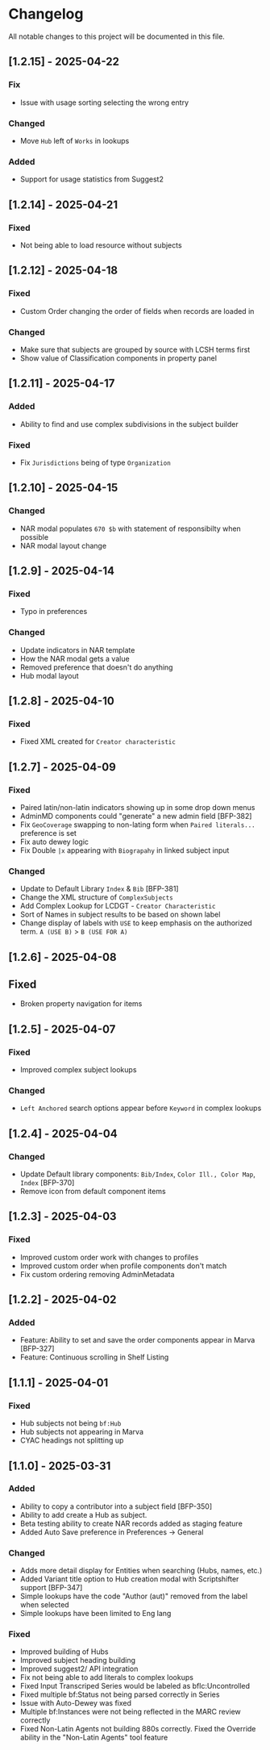 # Changelog

All notable changes to this project will be documented in this file.


## [1.2.15] - 2025-04-22
### Fix
- Issue with usage sorting selecting the wrong entry

### Changed
- Move `Hub` left of `Works` in lookups

### Added
- Support for usage statistics from Suggest2


## [1.2.14] - 2025-04-21
### Fixed
- Not being able to load resource without subjects


## [1.2.12] - 2025-04-18
### Fixed
- Custom Order changing the order of fields when records are loaded in

### Changed
- Make sure that subjects are grouped by source with LCSH terms first
- Show value of Classification components in property panel


## [1.2.11] - 2025-04-17
### Added
- Ability to find and use complex subdivisions in the subject builder

### Fixed
- Fix `Jurisdictions` being of type `Organization`


## [1.2.10] - 2025-04-15
### Changed
- NAR modal populates `670 $b` with statement of responsibilty when possible
- NAR modal layout change

## [1.2.9] - 2025-04-14
### Fixed
- Typo in preferences

### Changed
- Update indicators in NAR template
- How the NAR modal gets a value
- Removed preference that doesn't do anything
- Hub modal layout


## [1.2.8] - 2025-04-10
### Fixed
- Fixed XML created for `Creator characteristic`


## [1.2.7] - 2025-04-09
### Fixed
- Paired latin/non-latin indicators showing up in some drop down menus
- AdminMD components could "generate" a new admin field [BFP-382]
- Fix `GeoCoverage` swapping to non-lating form when `Paired literals...` preference is set
- Fix auto dewey logic
- Fix Double `|x` appearing with `Biograpahy` in linked subject input

### Changed
- Update to Default Library `Index` & `Bib` [BFP-381]
- Change the XML structure of `ComplexSubjects`
- Add Complex Lookup for LCDGT - `Creator Characteristic`
- Sort of Names in subject results to be based on shown label
- Change display of labels with `USE` to keep emphasis on the authorized term. `A (USE B)` > `B (USE FOR A)`


## [1.2.6] - 2025-04-08
## Fixed
- Broken property navigation for items


## [1.2.5] - 2025-04-07
### Fixed
- Improved complex subject lookups

### Changed
- `Left Anchored` search options appear before `Keyword` in complex lookups


## [1.2.4] - 2025-04-04
### Changed
- Update Default library components: `Bib/Index`, `Color Ill., Color Map`, `Index` [BFP-370]
- Remove icon from default component items

## [1.2.3] - 2025-04-03
### Fixed
- Improved custom order work with changes to profiles
- Improved custom order when profile components don't match
- Fix custom ordering removing AdminMetadata

## [1.2.2] - 2025-04-02
### Added
- Feature: Ability to set and save the order components appear in Marva [BFP-327]
- Feature: Continuous scrolling in Shelf Listing

## [1.1.1] - 2025-04-01
### Fixed
- Hub subjects not being `bf:Hub`
- Hub subjects not appearing in Marva
- CYAC headings not splitting up


## [1.1.0] - 2025-03-31
### Added
- Ability to copy a contributor into a subject field [BFP-350]
- Ability to add create a Hub as subject.
- Beta testing ability to create NAR records added as staging feature
- Added Auto Save preference in Preferences -> General

### Changed
- Adds more detail display for Entities when searching (Hubs, names, etc.)
- Added Variant title option to Hub creation modal with Scriptshifter support [BFP-347]
- Simple lookups have the code "Author (aut)" removed from the label when selected
- Simple lookups have been limited to Eng lang

### Fixed
- Improved building of Hubs
- Improved subject heading building
- Improved suggest2/ API integration
- Fix not being able to add literals to complex lookups
- Fixed Input Transcriped Series would be labeled as bflc:Uncontrolled
- Fixed multiple bf:Status not being parsed correctly in Series
- Issue with Auto-Dewey was fixed
- Multiple bf:Instances were not being reflected in the MARC review correctly
- Fixed Non-Latin Agents not building 880s correctly. Fixed the Override ability in the "Non-Latin Agents" tool feature


